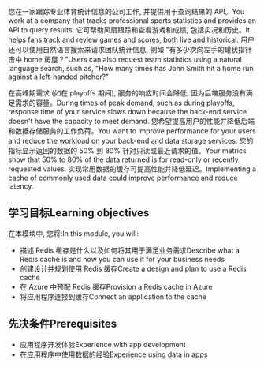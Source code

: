 <span data-ttu-id="5523b-101">您在一家跟踪专业体育统计信息的公司工作, 并提供用于查询结果的 API。</span><span class="sxs-lookup"><span data-stu-id="5523b-101">You work at a company that tracks professional sports statistics and provides an API to query results.</span></span> <span data-ttu-id="5523b-102">它可帮助风扇跟踪和查看游戏和成绩, 包括实况和历史。</span><span class="sxs-lookup"><span data-stu-id="5523b-102">It helps fans track and review games and scores, both live and historical.</span></span> <span data-ttu-id="5523b-103">用户还可以使用自然语言搜索来请求团队统计信息, 例如 "有多少次向左手的罐状指针击中 home 房屋？"</span><span class="sxs-lookup"><span data-stu-id="5523b-103">Users can also request team statistics using a natural language search, such as, "How many times has John Smith hit a home run against a left-handed pitcher?"</span></span>

<span data-ttu-id="5523b-104">在高峰期需求 (如在 playoffs 期间), 服务的响应时间会降低, 因为后端服务没有满足需求的容量。</span><span class="sxs-lookup"><span data-stu-id="5523b-104">During times of peak demand, such as during playoffs, response time of your service slows down because the back-end service doesn't have the capacity to meet demand.</span></span> <span data-ttu-id="5523b-105">您希望提高用户的性能并降低后端和数据存储服务的工作负荷。</span><span class="sxs-lookup"><span data-stu-id="5523b-105">You want to improve performance for your users and reduce the workload on your back-end and data storage services.</span></span> <span data-ttu-id="5523b-106">您的指标显示返回的数据的 50% 到 80% 针对只读或最近请求的值。</span><span class="sxs-lookup"><span data-stu-id="5523b-106">Your metrics show that 50% to 80% of the data returned is for read-only or recently requested values.</span></span> <span data-ttu-id="5523b-107">实现常用数据的缓存可提高性能并降低延迟。</span><span class="sxs-lookup"><span data-stu-id="5523b-107">Implementing a cache of commonly used data could improve performance and reduce latency.</span></span>

## <a name="learning-objectives"></a><span data-ttu-id="5523b-108">学习目标</span><span class="sxs-lookup"><span data-stu-id="5523b-108">Learning objectives</span></span>

<span data-ttu-id="5523b-109">在本模块中, 您将:</span><span class="sxs-lookup"><span data-stu-id="5523b-109">In this module, you will:</span></span>

- <span data-ttu-id="5523b-110">描述 Redis 缓存是什么以及如何将其用于满足业务需求</span><span class="sxs-lookup"><span data-stu-id="5523b-110">Describe what a Redis cache is and how you can use it for your business needs</span></span>
- <span data-ttu-id="5523b-111">创建设计并规划使用 Redis 缓存</span><span class="sxs-lookup"><span data-stu-id="5523b-111">Create a design and plan to use a Redis cache</span></span>
- <span data-ttu-id="5523b-112">在 Azure 中预配 Redis 缓存</span><span class="sxs-lookup"><span data-stu-id="5523b-112">Provision a Redis cache in Azure</span></span>
- <span data-ttu-id="5523b-113">将应用程序连接到缓存</span><span class="sxs-lookup"><span data-stu-id="5523b-113">Connect an application to the cache</span></span>

## <a name="prerequisites"></a><span data-ttu-id="5523b-114">先决条件</span><span class="sxs-lookup"><span data-stu-id="5523b-114">Prerequisites</span></span>

- <span data-ttu-id="5523b-115">应用程序开发体验</span><span class="sxs-lookup"><span data-stu-id="5523b-115">Experience with app development</span></span>
- <span data-ttu-id="5523b-116">在应用程序中使用数据的经验</span><span class="sxs-lookup"><span data-stu-id="5523b-116">Experience using data in apps</span></span>
